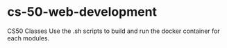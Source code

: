 # cs-50-web-development
CS50 Classes
Use the .sh scripts to build and run the docker container for each modules.
